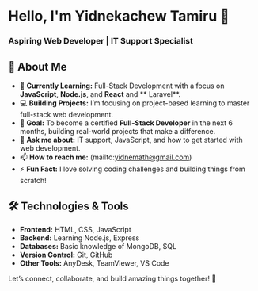 # Hello, I'm Yidnekachew Tamiru 👋

### Aspiring Web Developer | IT Support Specialist

## 🚀 About Me

- 🌱 **Currently Learning:** Full-Stack Development with a focus on **JavaScript**, **Node.js**, and **React** and ** Laravel**.
- 💻 **Building Projects:** I’m focusing on project-based learning to master full-stack web development.
- 🎯 **Goal:** To become a certified **Full-Stack Developer** in the next 6 months, building real-world projects that make a difference.
- 💬 **Ask me about:** IT support, JavaScript, and how to get started with web development.
- 📫 **How to reach me:** (mailto:yidnemath@gmail.com)
- ⚡ **Fun Fact:** I love solving coding challenges and building things from scratch!

## 🛠️ Technologies & Tools

- **Frontend:** HTML, CSS, JavaScript
- **Backend:** Learning Node.js, Express
- **Databases:** Basic knowledge of MongoDB, SQL
- **Version Control:** Git, GitHub
- **Other Tools:** AnyDesk, TeamViewer, VS Code



Let’s connect, collaborate, and build amazing things together! 🚀
